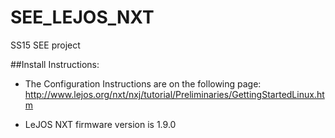 # SEE_LEJOS_NXT
SS15 SEE project

##Install Instructions:

- The Configuration Instructions are on the following page:
http://www.lejos.org/nxt/nxj/tutorial/Preliminaries/GettingStartedLinux.htm

- LeJOS NXT firmware version is 1.9.0


